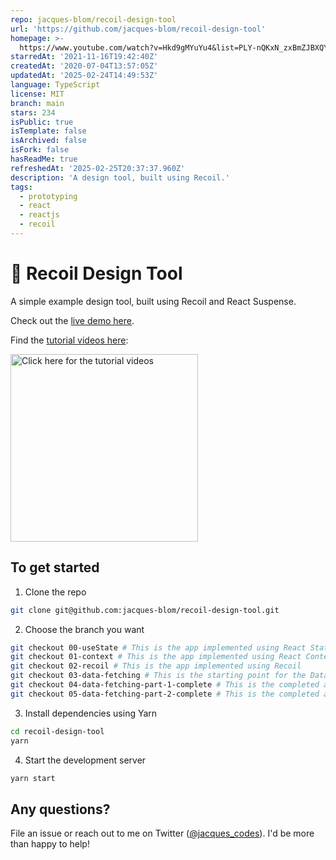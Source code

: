 ```yaml
---
repo: jacques-blom/recoil-design-tool
url: 'https://github.com/jacques-blom/recoil-design-tool'
homepage: >-
  https://www.youtube.com/watch?v=Hkd9gMYuYu4&list=PLY-nQKxN_zxBmZJBXQYPQOqOI5C6IdNxH&index=2
starredAt: '2021-11-16T19:42:40Z'
createdAt: '2020-07-04T13:57:05Z'
updatedAt: '2025-02-24T14:49:53Z'
language: TypeScript
license: MIT
branch: main
stars: 234
isPublic: true
isTemplate: false
isArchived: false
isFork: false
hasReadMe: true
refreshedAt: '2025-02-25T20:37:37.960Z'
description: 'A design tool, built using Recoil.'
tags:
  - prototyping
  - react
  - reactjs
  - recoil
---
```


# 🎨 Recoil Design Tool

A simple example design tool, built using Recoil and React Suspense.

Check out the [live demo here](https://recoil-design-tool.jacquesblom.com/).

Find the [tutorial videos here](https://www.youtube.com/watch?v=Hkd9gMYuYu4&list=PLY-nQKxN_zxBmZJBXQYPQOqOI5C6IdNxH&index=2):

<a href="https://www.youtube.com/watch?v=Hkd9gMYuYu4&list=PLY-nQKxN_zxBmZJBXQYPQOqOI5C6IdNxH&index=2"><img alt="Click here for the tutorial videos" src="https://raw.githubusercontent.com/jacques-blom/recoil-design-tool/01-context/video.png" width="300" /></a>

## To get started

1. Clone the repo

```bash
git clone git@github.com:jacques-blom/recoil-design-tool.git
```

2. Choose the branch you want

```bash
git checkout 00-useState # This is the app implemented using React State (clone this to follow along with the video)
git checkout 01-context # This is the app implemented using React Context
git checkout 02-recoil # This is the app implemented using Recoil
git checkout 03-data-fetching # This is the starting point for the Data Fetching video
git checkout 04-data-fetching-part-1-complete # This is the completed app after Data Fetching Part 1
git checkout 05-data-fetching-part-2-complete # This is the completed app after Data Fetching Part 2
```

3. Install dependencies using Yarn

```bash
cd recoil-design-tool
yarn
```

4. Start the development server

```bash
yarn start
```

## Any questions?

File an issue or reach out to me on Twitter ([@jacques_codes](https://twitter.com/jacques_codes)). I'd be more than happy to help!
